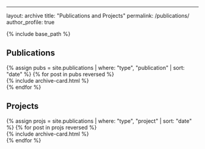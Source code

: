 ---
layout: archive
title: "Publications and Projects"
permalink: /publications/
author_profile: true

{% include base_path %}

<h2>Publications</h2>
<div class="grid__wrapper pub-grid">
{% assign pubs = site.publications | where: "type", "publication" | sort: "date" %}
{% for post in pubs reversed %}
  <div class="grid__item">
    {% include archive-card.html %}
  </div>
{% endfor %}
</div>

<h2>Projects</h2>
<div class="grid__wrapper pub-grid">
{% assign projs = site.publications | where: "type", "project" | sort: "date" %}
{% for post in projs reversed %}
  <div class="grid__item">
    {% include archive-card.html %}
  </div>
{% endfor %}
</div>
